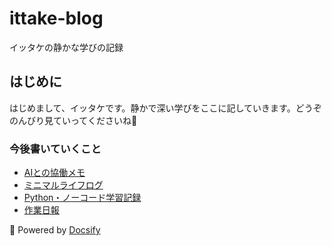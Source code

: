 # ittake-blog
イッタケの静かな学びの記録

## はじめに
はじめまして、イッタケです。静かで深い学びをここに記していきます。どうぞのんびり見ていってくださいね🌿
### 今後書いていくこと

- [AIとの協働メモ](ai.md)
- [ミニマルライフログ](minimal.md)
- [Python・ノーコード学習記録](learning.md)
- [作業日報](dailyreport.md)

📘 Powered by [Docsify](https://docsify.js.org)
